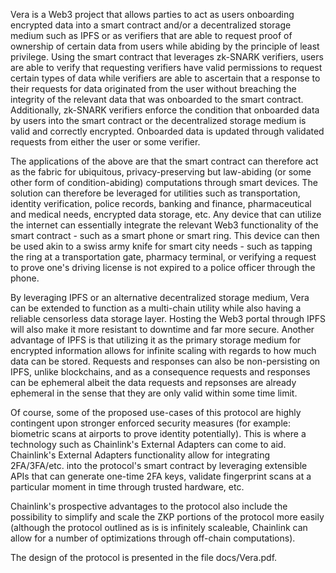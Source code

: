 
Vera is a Web3 project that allows parties to act as users onboarding encrypted data into a smart contract and/or a decentralized storage medium such as IPFS or as verifiers that are able to request proof of ownership of certain data from users while abiding by the principle of least privilege. Using the smart contract that leverages zk-SNARK verifiers, users are able to verify that requesting verifiers have valid permissions to request certain types of data while verifiers are able to ascertain that a response to their requests for data originated from the user without breaching the integrity of the relevant data that was onboarded to the smart contract. Additionally, zk-SNARK verifiers enforce the condition that onboarded data by users into the smart contract or the decentralized storage medium is valid and correctly encrypted. Onboarded data is updated through validated requests from either the user or some verifier.

The applications of the above are that the smart contract can therefore act as the fabric for ubiquitous, privacy-preserving but law-abiding (or some other form of condition-abiding) computations through smart devices. The solution can therefore be leveraged for utilities such as transportation, identity verification, police records, banking and finance, pharmaceutical and medical needs, encrypted data storage, etc. Any device that can utilize the internet can essentially integrate the relevant Web3 functionality of the smart contract - such as a smart phone or smart ring. This device can then be used akin to a swiss army knife for smart city needs - such as tapping the ring at a transportation gate, pharmacy terminal, or verifying a request to prove one's driving license is not expired to a police officer through the phone. 

By leveraging IPFS or an alternative decentralized storage medium, Vera can be extended to function as a multi-chain utility while also having a reliable censorless data storage layer. Hosting the Web3 portal through IPFS will also make it more resistant to downtime and far more secure. Another advantage of IPFS is that utilizing it as the primary storage medium for encrypted information allows for infinite scaling with regards to how much data can be stored. Requests and responses can also be non-persisting on IPFS, unlike blockchains, and as a consequence requests and responses can be ephemeral albeit the data requests and repsonses are already ephemeral in the sense that they are only valid within some time limit. 

Of course, some of the proposed use-cases of this protocol are highly contingent upon stronger enforced security measures (for example: biometric scans at airports to prove identity potentially). This is where a technology such as Chainlink's External Adapters can come to aid. Chainlink's External Adapters functionality allow for integrating 2FA/3FA/etc. into the protocol's smart contract by leveraging extensible APIs that can generate one-time 2FA keys, validate fingerprint scans at a particular moment in time through trusted hardware, etc.

Chainlink's prospective advantages to the protocol also include the possibility to simplify and scale the ZKP portions of the protocol more easily (although the protocol outlined as is is infinitely scaleable, Chainlink can allow for a number of optimizations through off-chain computations).

The design of the protocol is presented in the file docs/Vera.pdf.
